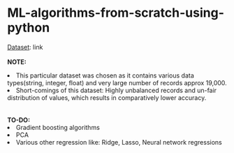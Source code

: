 # ML-algorithms-from-scratch-using-python
<ins>Dataset</ins>: <href>link</href>
<br><br>
<b>NOTE: </b>
<li> This particular dataset was chosen as it contains various data types(string, integer, float) and very large number of records approx 19,000.</li>
<li> Short-comings of this dataset: Highly unbalanced records and un-fair distribution of values, which results in comparatively lower accuracy. </li>
<br><br>
<b>TO-DO: </b>
<li> Gradient boosting algorithms</li>
<li> PCA </li>
<li> Various other regression like: Ridge, Lasso, Neural network regressions</li>
